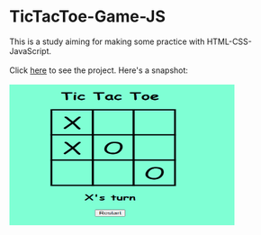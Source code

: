 # TicTacToe-Game-JS
This is a study aiming for making some practice with HTML-CSS-JavaScript.  <br/><br/>
Click <a href="https://buraxta.github.io/TicTacToe-Game-JS/" target="_blank">here</a> to see the project. Here's a snapshot:<br/><br/>
<img src="ss.png" width="400" height="250"/>
